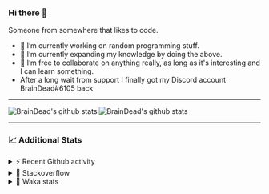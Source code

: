 ### Hi there 👋

Someone from somewhere that likes to code.

- 🔭 I’m currently working on random programming stuff.
- 🌱 I’m currently expanding my knowledge by doing the above.
- 👯 I’m free to collaborate on anything really, as long as it's interesting and I can learn something.
- After a long wait from support I finally got my Discord account BrainDead#6105 back
<hr>


<img alt="BrainDead's github stats" align="left" src="https://github-readme-stats.vercel.app/api?username=albertopoljak&count_private=true&show_icons=true&theme=radical&hide_border=true"/>
<img alt="BrainDead's github stats" align="left" src="https://github-readme-stats.vercel.app/api/top-langs/?username=albertopoljak&layout=compact&theme=radical&hide_border=true&card_width=250"/>
<br clear="left"/>

<hr>

### 📈 Additional Stats

<details>
  <summary>⚡ Recent Github activity</summary>
  <br/>

  <!--START_SECTION:activity-->
1. 🗣 Commented on [#158](https://github.com/Tortoise-Community/Tortoise-BOT/issues/158) in [Tortoise-Community/Tortoise-BOT](https://github.com/Tortoise-Community/Tortoise-BOT)
2. 🗣 Commented on [#32](https://github.com/albertopoljak/Licensy/issues/32) in [albertopoljak/Licensy](https://github.com/albertopoljak/Licensy)
3. ❗️ Closed issue [#31](https://github.com/albertopoljak/Licensy/issues/31) in [albertopoljak/Licensy](https://github.com/albertopoljak/Licensy)
4. ❌ Closed PR [#23](https://github.com/albertopoljak/Licensy/pull/23) in [albertopoljak/Licensy](https://github.com/albertopoljak/Licensy)
5. ❌ Closed PR [#19](https://github.com/albertopoljak/Licensy/pull/19) in [albertopoljak/Licensy](https://github.com/albertopoljak/Licensy)
  <!--END_SECTION:activity-->
</details>

<details>
  <summary>👀 Stackoverflow</summary>

  [![Omid Nikrah StackOverflow](https://github-readme-stackoverflow.vercel.app/?userID=11311072&theme=dark)](https://stackoverflow.com/users/11311072/braindead)

</details>

<details>
  <summary>🤖 Waka stats</summary>
  <br/>

  <!--START_SECTION:waka-->
![Profile Views](http://img.shields.io/badge/Profile%20Views-3-blue)

![Lines of code](https://img.shields.io/badge/From%20Hello%20World%20I%27ve%20Written-272654%20lines%20of%20code-blue)

**🐱 My Github Data** 

> 🏆 725 Contributions in the Year 2021
 > 
> 📦 148.8 kB Used in Github's Storage 
 > 
> 💼 Opted to Hire
 > 
> 📜 33 Public Repositories 
 > 
> 🔑 8 Private Repositories  
 > 
**I'm an Early 🐤** 

```text
🌞 Morning    150 commits    █████░░░░░░░░░░░░░░░░░░░░   19.74% 
🌆 Daytime    298 commits    █████████░░░░░░░░░░░░░░░░   39.21% 
🌃 Evening    213 commits    ███████░░░░░░░░░░░░░░░░░░   28.03% 
🌙 Night      99 commits     ███░░░░░░░░░░░░░░░░░░░░░░   13.03%

```
📅 **I'm Most Productive on Tuesday** 

```text
Monday       113 commits    ███░░░░░░░░░░░░░░░░░░░░░░   14.87% 
Tuesday      153 commits    █████░░░░░░░░░░░░░░░░░░░░   20.13% 
Wednesday    144 commits    ████░░░░░░░░░░░░░░░░░░░░░   18.95% 
Thursday     129 commits    ████░░░░░░░░░░░░░░░░░░░░░   16.97% 
Friday       83 commits     ██░░░░░░░░░░░░░░░░░░░░░░░   10.92% 
Saturday     61 commits     ██░░░░░░░░░░░░░░░░░░░░░░░   8.03% 
Sunday       77 commits     ██░░░░░░░░░░░░░░░░░░░░░░░   10.13%

```


📊 **This Week I Spent My Time On** 

```text
💬 Programming Languages: 
Python                   9 hrs 31 mins       ███████████░░░░░░░░░░░░░░   45.31% 
XML                      7 hrs 39 mins       █████████░░░░░░░░░░░░░░░░   36.41% 
Gettext Catalog          1 hr 21 mins        █░░░░░░░░░░░░░░░░░░░░░░░░   6.45% 
textmate                 1 hr 15 mins        █░░░░░░░░░░░░░░░░░░░░░░░░   6.01% 
Text                     46 mins             █░░░░░░░░░░░░░░░░░░░░░░░░   3.72%

🐱‍💻 Projects: 
odoo_14                  19 hrs 54 mins      ███████████████████████░░   94.66% 
advent_of_code_2021      33 mins             ░░░░░░░░░░░░░░░░░░░░░░░░░   2.67% 
culjak                   30 mins             ░░░░░░░░░░░░░░░░░░░░░░░░░   2.39% 
Unknown Project          3 mins              ░░░░░░░░░░░░░░░░░░░░░░░░░   0.28% 
knauf_custom_addons      0 secs              ░░░░░░░░░░░░░░░░░░░░░░░░░   0.0%

💻 Operating System: 
Linux                    21 hrs 2 mins       █████████████████████████   100.0%

```

**I Mostly Code in Python** 

```text
Python                   29 repos            ███████████████████░░░░░░   78.38% 
Java                     4 repos             ██░░░░░░░░░░░░░░░░░░░░░░░   10.81% 
HTML                     2 repos             █░░░░░░░░░░░░░░░░░░░░░░░░   5.41% 
TypeScript               1 repo              ░░░░░░░░░░░░░░░░░░░░░░░░░   2.7% 
JavaScript               1 repo              ░░░░░░░░░░░░░░░░░░░░░░░░░   2.7%

```



 Last Updated on 10/12/2021
<!--END_SECTION:waka-->
</details>
